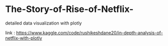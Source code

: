 # The-Story-of-Rise-of-Netflix-
detailed data visualization with plotly



link :
https://www.kaggle.com/code/rushikeshdane20/in-depth-analysis-of-netflix-with-plotly
